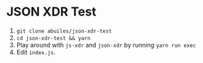 # JSON XDR Test

1. `git clone abuiles/json-xdr-test`
2. `cd json-xdr-test && yarn`
3. Play around with `js-xdr` and `json-xdr` by running `yarn run exec`
4. Edit `index.js`.
